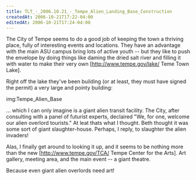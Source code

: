 ```yaml
---
title: TLT_-_2006.10.21_-_Tempe_Alien_Landing_Base_Construction
createdAt: 2006-10-21T17:22-04:00
editedAt: 2006-10-21T17:24-04:00
---
```


The City of Tempe seems to do a good job of keeping the town a thriving place, fully of interesting events and locations. They have an advantage with the main ASU campus bring lots of active youth -- but they like to push the envelope by doing things like daming the dried salt river and filling it with water to make their very own [http://www.tempe.gov/lake/ Teme Town Lake].

Right off the lake they've been building (or at least, they must have signed the permit) a very large and pointy building:

img:Tempe_Alien_Base

... which I can only imagine is a giant alien transit facility. The City, after consulting with a panel of futurist experts, declaired "We, for one, welcome our alien overlord tourists." At leat thats what I thought. Beth thought it was some sort of giant slaughter-house. Perhaps, I reply, to slaughter the alien invaders!

Alas, I finally get around to looking it up, and it seems to be nothing more than the new [http://www.tempe.gov/TCA/ Tempe Center for the Arts]. Art gallery, meeting area, and the main event -- a giant theatre.

Because even giant alien overlords need art!

